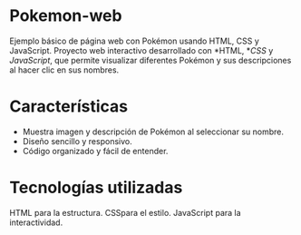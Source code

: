 # Pokemon-web
Ejemplo básico de página web con Pokémon usando HTML, CSS y JavaScript.
Proyecto web interactivo desarrollado con *HTML, **CSS* y *JavaScript*, que permite visualizar diferentes Pokémon y sus descripciones al hacer clic en sus nombres.
# Características

* Muestra imagen y descripción de Pokémon al seleccionar su nombre.
* Diseño sencillo y responsivo.
* Código organizado y fácil de entender.
# Tecnologías utilizadas

HTML para la estructura.
CSSpara el estilo.
JavaScript para la interactividad.
